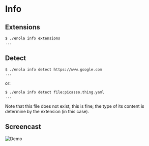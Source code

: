 <!--
    SPDX-License-Identifier: Apache-2.0

    Copyright 2024 The Enola <https://enola.dev> Authors

    Licensed under the Apache License, Version 2.0 (the "License");
    you may not use this file except in compliance with the License.
    You may obtain a copy of the License at

        https://www.apache.org/licenses/LICENSE-2.0

    Unless required by applicable law or agreed to in writing, software
    distributed under the License is distributed on an "AS IS" BASIS,
    WITHOUT WARRANTIES OR CONDITIONS OF ANY KIND, either express or implied.
    See the License for the specific language governing permissions and
    limitations under the License.
-->

# Info

## Extensions

```bash cd .././.././..
$ ./enola info extensions
...
```

## Detect

```bash cd .././.././..
$ ./enola info detect https://www.google.com
...
```

or:

```bash cd .././.././..
$ ./enola info detect file:picasso.thing.yaml
...
```

Note that this file does not exist, this is fine; the type of its content is determine by the extension (in this case).

## Screencast

![Demo](script.svg)
